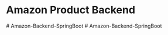 # Amazon Product Backend 


#   A m a z o n - B a c k e n d - S p r i n g B o o t  
 #   A m a z o n - B a c k e n d - S p r i n g B o o t  
 